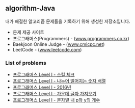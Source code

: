 ## algorithm-Java
내가 해결한 알고리즘 문제들을 기록하기 위해 생성한 저장소입니다.
* 문제 제공 사이트
 * 프로그래머스(Programmers) - (www.programmers.co.kr)
 * Baekjoon Online Judge - (www.cmicpc.net)
 * LeetCode - (www.leetcode.com)

### List of problems
* [프로그래머스 Level I - 스킬 체크](https://github.com/Frankle97/algorithm-Java/tree/master/algorithm-Java/src/main/java/programmers_check_level)
* [프로그래머스 Level I - 나누어 떨어지는 숫자 배열](https://github.com/Frankle97/algorithm-Java/tree/master/algorithm-Java/src/main/java/division_of_array)
* [프로그래머스 Level I - 2016년](https://github.com/Frankle97/algorithm-Java/tree/master/algorithm-Java/src/main/java/find_day_of_week)
* [프로그래머스 Level I - 가운데 글자 가져오기](https://github.com/Frankle97/algorithm-Java/blob/master/algorithm-Java/src/main/java/find_middle_word/FindMiddleWord.java)
* [프로그래머스 Level I - 문자열 내 p와 y의 개수](https://github.com/Frankle97/algorithm-Java/tree/master/algorithm-Java/src/main/java/count_char_of_string)
